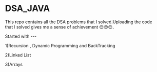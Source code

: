 # DSA_JAVA

This repo contains all the DSA problems that I solved.Uploading the code that I solved gives me a sense of achievement 😌😌😌.

Started with ---

1)Recursion , Dynamic Programming and BackTracking


2)Linked List

3)Arrays
